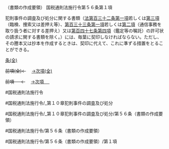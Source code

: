 （書類の作成要領）
国税通則法施行令第５６条第１項

犯則事件の調査及び処分に関する書類（[法第百三十二条第一項](国税通則法＿＿＿＿＿第１３２条第１項)若しくは[第三項](国税通則法施行＿令＿第５６条第３項)（臨検、捜索又は差押え等）、[第百三十三条第一項](国税通則法施行＿令＿第１３３条第１項)若しくは[第二項](国税通則法施行＿令＿第５６条第２項)（通信事務を取り扱う者に対する差押え）又は[第百四十七条第四項](国税通則法施行＿令＿第１４７条第４項)（鑑定等の嘱託）の許可状の請求に関する書類を除く。）には、毎葉に契印しなければならない。ただし、その謄本又は抄本を作成するときは、契印に代えて、これに準ずる措置をとることができる。

[条(全)](国税通則法施行＿令＿第５６条_.md)

~~前項(全)←~~　  [→次項(全)](国税通則法施行＿令＿第５６条第２項_.md)

~~前項 　 ←~~　  [→次項 　 ](国税通則法施行＿令＿第５６条第２項.md)



#国税通則法施行令

#国税通則法施行令/_第１０章犯則事件の調査及び処分

#国税通則法施行令/_第１０章犯則事件の調査及び処分/第５６条（書類の作成要領）

#国税通則法施行令/第５６条（書類の作成要領）

#国税通則法施行令/第５６条（書類の作成要領）/第１項

